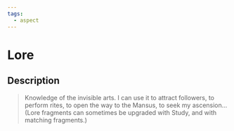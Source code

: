 ```yaml
---
tags:
  - aspect
---
```


# Lore

## Description

> Knowledge of the invisible arts. I can use it to attract followers, to perform rites, to open the way to the Mansus, to seek my ascension... 
> (Lore fragments can sometimes be upgraded with Study, and with matching fragments.)